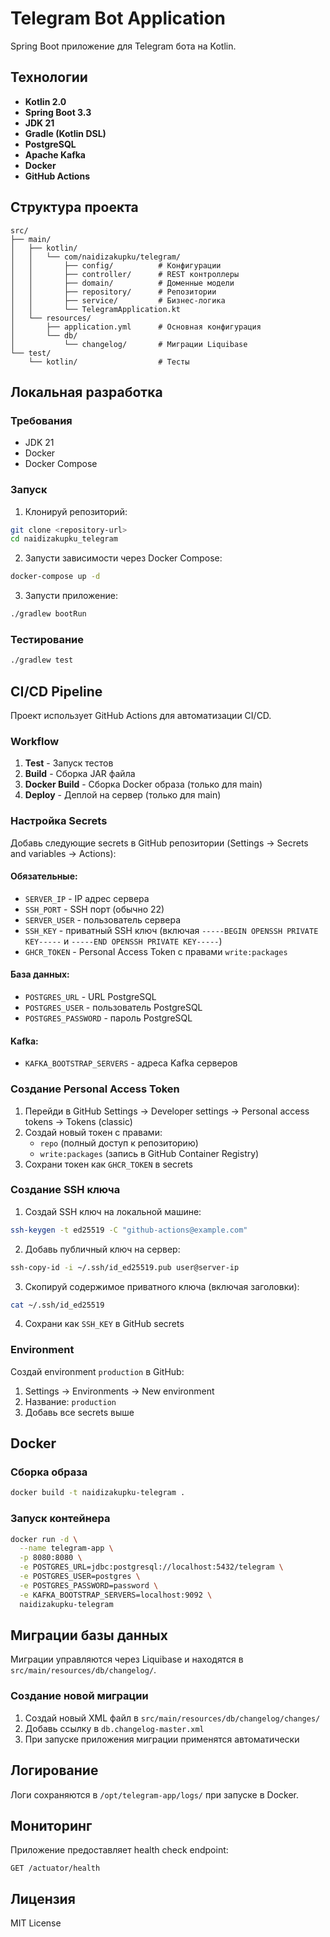 # Telegram Bot Application

Spring Boot приложение для Telegram бота на Kotlin.

## Технологии

- **Kotlin 2.0**
- **Spring Boot 3.3**
- **JDK 21**
- **Gradle (Kotlin DSL)**
- **PostgreSQL**
- **Apache Kafka**
- **Docker**
- **GitHub Actions**

## Структура проекта

```
src/
├── main/
│   ├── kotlin/
│   │   └── com/naidizakupku/telegram/
│   │       ├── config/          # Конфигурации
│   │       ├── controller/      # REST контроллеры
│   │       ├── domain/          # Доменные модели
│   │       ├── repository/      # Репозитории
│   │       ├── service/         # Бизнес-логика
│   │       └── TelegramApplication.kt
│   └── resources/
│       ├── application.yml      # Основная конфигурация
│       └── db/
│           └── changelog/       # Миграции Liquibase
└── test/
    └── kotlin/                  # Тесты
```

## Локальная разработка

### Требования

- JDK 21
- Docker
- Docker Compose

### Запуск

1. Клонируй репозиторий:
```bash
git clone <repository-url>
cd naidizakupku_telegram
```

2. Запусти зависимости через Docker Compose:
```bash
docker-compose up -d
```

3. Запусти приложение:
```bash
./gradlew bootRun
```

### Тестирование

```bash
./gradlew test
```

## CI/CD Pipeline

Проект использует GitHub Actions для автоматизации CI/CD.

### Workflow

1. **Test** - Запуск тестов
2. **Build** - Сборка JAR файла
3. **Docker Build** - Сборка Docker образа (только для main)
4. **Deploy** - Деплой на сервер (только для main)

### Настройка Secrets

Добавь следующие secrets в GitHub репозитории (Settings → Secrets and variables → Actions):

#### Обязательные:
- `SERVER_IP` - IP адрес сервера
- `SSH_PORT` - SSH порт (обычно 22)
- `SERVER_USER` - пользователь сервера
- `SSH_KEY` - приватный SSH ключ (включая `-----BEGIN OPENSSH PRIVATE KEY-----` и `-----END OPENSSH PRIVATE KEY-----`)
- `GHCR_TOKEN` - Personal Access Token с правами `write:packages`

#### База данных:
- `POSTGRES_URL` - URL PostgreSQL
- `POSTGRES_USER` - пользователь PostgreSQL
- `POSTGRES_PASSWORD` - пароль PostgreSQL

#### Kafka:
- `KAFKA_BOOTSTRAP_SERVERS` - адреса Kafka серверов

### Создание Personal Access Token

1. Перейди в GitHub Settings → Developer settings → Personal access tokens → Tokens (classic)
2. Создай новый токен с правами:
   - `repo` (полный доступ к репозиторию)
   - `write:packages` (запись в GitHub Container Registry)
3. Сохрани токен как `GHCR_TOKEN` в secrets

### Создание SSH ключа

1. Создай SSH ключ на локальной машине:
```bash
ssh-keygen -t ed25519 -C "github-actions@example.com"
```

2. Добавь публичный ключ на сервер:
```bash
ssh-copy-id -i ~/.ssh/id_ed25519.pub user@server-ip
```

3. Скопируй содержимое приватного ключа (включая заголовки):
```bash
cat ~/.ssh/id_ed25519
```

4. Сохрани как `SSH_KEY` в GitHub secrets

### Environment

Создай environment `production` в GitHub:
1. Settings → Environments → New environment
2. Название: `production`
3. Добавь все secrets выше

## Docker

### Сборка образа

```bash
docker build -t naidizakupku-telegram .
```

### Запуск контейнера

```bash
docker run -d \
  --name telegram-app \
  -p 8080:8080 \
  -e POSTGRES_URL=jdbc:postgresql://localhost:5432/telegram \
  -e POSTGRES_USER=postgres \
  -e POSTGRES_PASSWORD=password \
  -e KAFKA_BOOTSTRAP_SERVERS=localhost:9092 \
  naidizakupku-telegram
```

## Миграции базы данных

Миграции управляются через Liquibase и находятся в `src/main/resources/db/changelog/`.

### Создание новой миграции

1. Создай новый XML файл в `src/main/resources/db/changelog/changes/`
2. Добавь ссылку в `db.changelog-master.xml`
3. При запуске приложения миграции применятся автоматически

## Логирование

Логи сохраняются в `/opt/telegram-app/logs/` при запуске в Docker.

## Мониторинг

Приложение предоставляет health check endpoint:
```
GET /actuator/health
```

## Лицензия

MIT License
